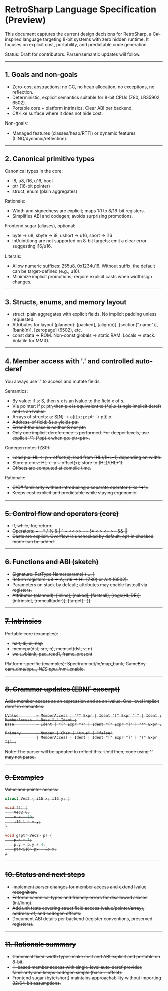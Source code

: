# RetroSharp Language Specification (Preview)

This document captures the current design decisions for RetroSharp, a C#-inspired language targeting 8-bit systems with zero hidden runtime. It focuses on explicit cost, portability, and predictable code generation.

Status: Draft for contributors. Parser/semantic updates will follow.

---

## 1. Goals and non-goals

- Zero-cost abstractions: no GC, no heap allocation, no exceptions, no reflection.
- Deterministic, explicit semantics suitable for 8-bit CPUs (Z80, LR35902, 6502).
- Portable core + platform intrinsics. Clear ABI per backend.
- C#-like surface where it does not hide cost.

Non-goals:
- Managed features (classes/heap/RTTI) or dynamic features (LINQ/dynamic/reflection).

---

## 2. Canonical primitive types

Canonical types in the core:
- i8, u8, i16, u16, bool
- ptr<T> (16-bit pointer)
- struct, enum (plain aggregates)

Rationale:
- Width and signedness are explicit; maps 1:1 to 8/16-bit registers.
- Simplifies ABI and codegen; avoids surprising promotions.

Frontend sugar (aliases), optional:
- byte → u8, sbyte → i8, ushort → u16, short → i16
- int/uint/long are not supported on 8-bit targets; emit a clear error suggesting i16/u16.

Literals:
- Allow numeric suffixes: 255u8, 0x1234u16. Without suffix, the default can be target-defined (e.g., u16).
- Minimize implicit promotions; require explicit casts when width/sign changes.

---

## 3. Structs, enums, and memory layout

- struct: plain aggregates with explicit fields. No implicit padding unless requested.
- Attributes for layout (planned): [packed], [align(n)], [section(".name")], [bank(n)], [zeropage] (6502), etc.
- const data → ROM. Non-const globals → static RAM. Locals → stack. Volatile for MMIO.

---

## 4. Member access with '.' and controlled auto-deref

You always use '.' to access and mutate fields.

Semantics:
- By value: if s: S, then s.x is an lvalue to the field x of s.
- Via pointer: if p: ptr<S>, then p.x is equivalent to (*p).x (single implicit deref) and is an lvalue.
- Arrays of structs: a: S[N] → a[i].x; p: ptr<S> → p[i].x.
- Address-of field: &s.x yields ptr<FieldType>.
- Error if the base is neither S nor ptr<S>.
- Only one implicit dereference is performed. For deeper levels, use explicit '*': (*pp).x when pp: ptr<ptr<S>>.

Codegen notes (Z80):
- Load p.x: HL ← p + offset(x); load from (HL)/(HL+1) depending on width.
- Store p.x = v: HL ← p + offset(x); store to (HL)/(HL+1).
- Offsets are computed at compile time.

Rationale:
- C/C# familiarity without introducing a separate operator (like '=>').
- Keeps cost explicit and predictable while staying ergonomic.

---

## 5. Control flow and operators (core)

- if, while, for, return.
- Operators: + - * / %  & | ^ ~ << >>  == != < > <= >=  && ||
- Casts are explicit. Overflow is unchecked by default; opt-in checked mode can be added.

---

## 6. Functions and ABI (sketch)

- Signature: RetType Name(params) { ... }
- Return registers: u8 → A; u16 → HL (Z80) or A:X (6502).
- Parameters on stack by default; attributes may enable fastcall via registers.
- Attributes (planned): [inline], [naked], [fastcall], [regs(HL,DE)], [intrinsic], [romcall(addr)], [target(...)].

---

## 7. Intrinsics

Portable core (examples):
- halt, di, ei, nop
- memcpy(dst, src, n), memset(dst, v, n)
- wait_vblank, pad_read1, frame_present

Platform-specific (examples): Spectrum out/in/map_bank, GameBoy oam_dma/ppu_*, NES ppu_*/nmi_enable.

---

## 8. Grammar updates (EBNF excerpt)

Adds member access as an expression and as an lvalue. One-level implicit deref in semantics.

```
LValue        = MemberAccess | "*" Expr | Ident "[" Expr "]" | Ident ;
MemberAccess  = Base "." Ident ;
Base          = Ident | "(" Expr ")" | Ident "[" Expr "]" | "*" Expr ;

Primary       = Number | Char | "true" | "false"
              | MemberAccess | Ident | Ident "[" Expr "]" | "(" Expr ")" ;
```

Note: The parser will be updated to reflect this. Until then, code using '.' may not parse.

---

## 9. Examples

Value and pointer access:

```c
struct Vec2 { i16 x; i16 y; }

void f() {
    Vec2 v;
    v.x = 10;
    i16 t = v.y;
}

void g(ptr<Vec2> p) {
    p.x = 1;
    p.y = p.y + 4;
    ptr<i16> px = &p.x;
}
```

---

## 10. Status and next steps

- Implement parser changes for member access and extend lvalue recognition.
- Enforce canonical types and friendly errors for disallowed aliases (int/long).
- Add unit tests covering struct field access (value/pointer/array), address-of, and codegen offsets.
- Document ABI details per backend (register conventions, preserved registers).

---

## 11. Rationale summary

- Canonical fixed-width types make cost and ABI explicit and portable on 8-bit.
- '.'-based member access with single-level auto-deref provides familiarity and keeps codegen simple (base + offset).
- Frontend sugar (byte/short) maintains approachability without importing 32/64-bit assumptions.
